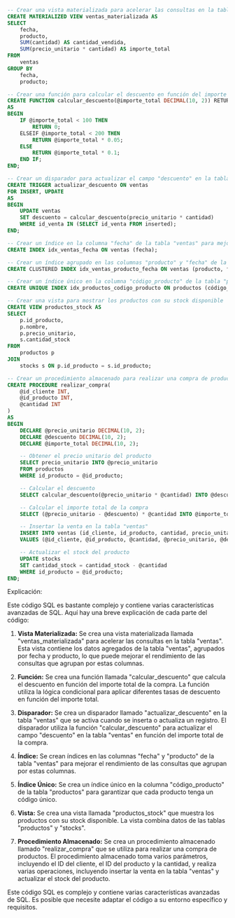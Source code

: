 ```sql
-- Crear una vista materializada para acelerar las consultas en la tabla "ventas"
CREATE MATERIALIZED VIEW ventas_materializada AS
SELECT
    fecha,
    producto,
    SUM(cantidad) AS cantidad_vendida,
    SUM(precio_unitario * cantidad) AS importe_total
FROM
    ventas
GROUP BY
    fecha,
    producto;

-- Crear una función para calcular el descuento en función del importe total de la compra
CREATE FUNCTION calcular_descuento(@importe_total DECIMAL(10, 2)) RETURNS DECIMAL(10, 2)
AS
BEGIN
    IF @importe_total < 100 THEN
        RETURN 0;
    ELSEIF @importe_total < 200 THEN
        RETURN @importe_total * 0.05;
    ELSE
        RETURN @importe_total * 0.1;
    END IF;
END;

-- Crear un disparador para actualizar el campo "descuento" en la tabla "ventas" cuando se inserta o actualiza un registro
CREATE TRIGGER actualizar_descuento ON ventas
FOR INSERT, UPDATE
AS
BEGIN
    UPDATE ventas
    SET descuento = calcular_descuento(precio_unitario * cantidad)
    WHERE id_venta IN (SELECT id_venta FROM inserted);
END;

-- Crear un índice en la columna "fecha" de la tabla "ventas" para mejorar el rendimiento de las consultas
CREATE INDEX idx_ventas_fecha ON ventas (fecha);

-- Crear un índice agrupado en las columnas "producto" y "fecha" de la tabla "ventas" para optimizar las consultas que agrupan por estas columnas
CREATE CLUSTERED INDEX idx_ventas_producto_fecha ON ventas (producto, fecha);

-- Crear un índice único en la columna "código_producto" de la tabla "productos" para garantizar que cada producto tenga un código único
CREATE UNIQUE INDEX idx_productos_codigo_producto ON productos (código_producto);

-- Crear una vista para mostrar los productos con su stock disponible
CREATE VIEW productos_stock AS
SELECT
    p.id_producto,
    p.nombre,
    p.precio_unitario,
    s.cantidad_stock
FROM
    productos p
JOIN
    stocks s ON p.id_producto = s.id_producto;

-- Crear un procedimiento almacenado para realizar una compra de productos
CREATE PROCEDURE realizar_compra(
    @id_cliente INT,
    @id_producto INT,
    @cantidad INT
)
AS
BEGIN
    DECLARE @precio_unitario DECIMAL(10, 2);
    DECLARE @descuento DECIMAL(10, 2);
    DECLARE @importe_total DECIMAL(10, 2);

    -- Obtener el precio unitario del producto
    SELECT precio_unitario INTO @precio_unitario
    FROM productos
    WHERE id_producto = @id_producto;

    -- Calcular el descuento
    SELECT calcular_descuento(@precio_unitario * @cantidad) INTO @descuento;

    -- Calcular el importe total de la compra
    SELECT (@precio_unitario - @descuento) * @cantidad INTO @importe_total;

    -- Insertar la venta en la tabla "ventas"
    INSERT INTO ventas (id_cliente, id_producto, cantidad, precio_unitario, descuento, importe_total)
    VALUES (@id_cliente, @id_producto, @cantidad, @precio_unitario, @descuento, @importe_total);

    -- Actualizar el stock del producto
    UPDATE stocks
    SET cantidad_stock = cantidad_stock - @cantidad
    WHERE id_producto = @id_producto;
END;
```

Explicación:

Este código SQL es bastante complejo y contiene varias características avanzadas de SQL. Aquí hay una breve explicación de cada parte del código:

1. **Vista Materializada:** Se crea una vista materializada llamada "ventas_materializada" para acelerar las consultas en la tabla "ventas". Esta vista contiene los datos agregados de la tabla "ventas", agrupados por fecha y producto, lo que puede mejorar el rendimiento de las consultas que agrupan por estas columnas.

2. **Función:** Se crea una función llamada "calcular_descuento" que calcula el descuento en función del importe total de la compra. La función utiliza la lógica condicional para aplicar diferentes tasas de descuento en función del importe total.

3. **Disparador:** Se crea un disparador llamado "actualizar_descuento" en la tabla "ventas" que se activa cuando se inserta o actualiza un registro. El disparador utiliza la función "calcular_descuento" para actualizar el campo "descuento" en la tabla "ventas" en función del importe total de la compra.

4. **Índice:** Se crean índices en las columnas "fecha" y "producto" de la tabla "ventas" para mejorar el rendimiento de las consultas que agrupan por estas columnas.

5. **Índice Único:** Se crea un índice único en la columna "código_producto" de la tabla "productos" para garantizar que cada producto tenga un código único.

6. **Vista:** Se crea una vista llamada "productos_stock" que muestra los productos con su stock disponible. La vista combina datos de las tablas "productos" y "stocks".

7. **Procedimiento Almacenado:** Se crea un procedimiento almacenado llamado "realizar_compra" que se utiliza para realizar una compra de productos. El procedimiento almacenado toma varios parámetros, incluyendo el ID del cliente, el ID del producto y la cantidad, y realiza varias operaciones, incluyendo insertar la venta en la tabla "ventas" y actualizar el stock del producto.

Este código SQL es complejo y contiene varias características avanzadas de SQL. Es posible que necesite adaptar el código a su entorno específico y requisitos.